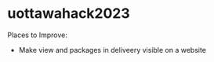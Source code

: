# uottawahack2023






Places to Improve:
- Make view and packages in deliveery visible on a website